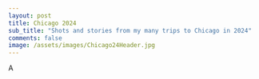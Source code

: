 ```yaml
---
layout: post
title: Chicago 2024
sub_title: "Shots and stories from my many trips to Chicago in 2024"
comments: false
image: /assets/images/Chicago24Header.jpg
---
```

A